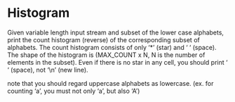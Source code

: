# Histogram

Given variable length input stream and subset of the lower case alphabets, print the count histogram (reverse) of the corresponding subset of alphabets.
The count histogram consists of only ‘*’ (star) and ‘ ‘ (space). The shape of the histogram is (MAX_COUNT x N, N is the number of elements in the subset). 
Even if there is no star in any cell, you should print ‘ ‘ (space), not ‘\n’ (new line).

note that you should regard uppercase alphabets as lowercase. (ex. for counting ‘a’, you must not only ‘a’, but also ‘A’)
